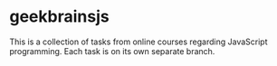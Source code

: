 # geekbrainsjs
This is a collection of tasks from online courses regarding JavaScript programming. Each task is on its own separate branch.

